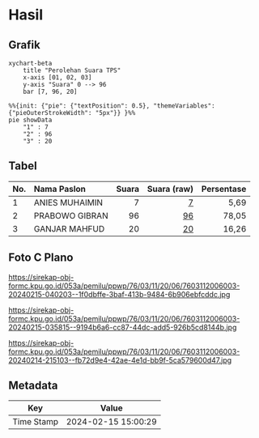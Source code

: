 # Hasil

## Grafik

```mermaid
xychart-beta
    title "Perolehan Suara TPS"
    x-axis [01, 02, 03]
    y-axis "Suara" 0 --> 96
    bar [7, 96, 20]
```

```mermaid
%%{init: {"pie": {"textPosition": 0.5}, "themeVariables": {"pieOuterStrokeWidth": "5px"}} }%%
pie showData
    "1" : 7
    "2" : 96
    "3" : 20
```

## Tabel

| No. | Nama Paslon    | Suara | Suara (raw) | Persentase |
|:--- |:-------------- | -----:| -----------:| ----------:|
| 1   | ANIES MUHAIMIN | 7     | [7][p-1]    | 5,69       |
| 2   | PRABOWO GIBRAN | 96    | [96][p-2]   | 78,05      |
| 3   | GANJAR MAHFUD  | 20    | [20][p-3]   | 16,26      |


[p-1]: https://github.com/gigit-pemilu/pemilu-2024-76-sulawesi-barat/blob/main/pilpres/hitung-suara/sub/76-sulawesi-barat/sub/03-mamasa/sub/11-bambang/sub/2006-salukepopok/sub/003-tps/sub/paslon-1.txt
[p-2]: https://github.com/gigit-pemilu/pemilu-2024-76-sulawesi-barat/blob/main/pilpres/hitung-suara/sub/76-sulawesi-barat/sub/03-mamasa/sub/11-bambang/sub/2006-salukepopok/sub/003-tps/sub/paslon-2.txt
[p-3]: https://github.com/gigit-pemilu/pemilu-2024-76-sulawesi-barat/blob/main/pilpres/hitung-suara/sub/76-sulawesi-barat/sub/03-mamasa/sub/11-bambang/sub/2006-salukepopok/sub/003-tps/sub/paslon-3.txt

## Foto C Plano

https://sirekap-obj-formc.kpu.go.id/053a/pemilu/ppwp/76/03/11/20/06/7603112006003-20240215-040203--1f0dbffe-3baf-413b-9484-6b906ebfcddc.jpg

https://sirekap-obj-formc.kpu.go.id/053a/pemilu/ppwp/76/03/11/20/06/7603112006003-20240215-035815--9194b6a6-cc87-44dc-add5-926b5cd8144b.jpg

https://sirekap-obj-formc.kpu.go.id/053a/pemilu/ppwp/76/03/11/20/06/7603112006003-20240214-215103--fb72d9e4-42ae-4e1d-bb9f-5ca579600d47.jpg


## Metadata

| Key        | Value               |
| ---------- | ------------------- |
| Time Stamp | 2024-02-15 15:00:29 |



